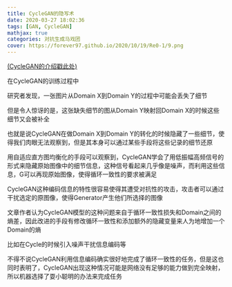 ```yaml
---
title: CycleGAN的隐写术
date: 2020-03-27 18:02:36
tags: [GAN, CycleGAN]
mathjax: true
categories: 对抗生成马戏团
cover: https://forever97.github.io/2020/10/19/Re0-1/9.png
---
```

[(CycleGAN的介绍戳此处)](https://forever97.github.io/2020/03/27/CycleGAN/)

在CycleGAN的训练过程中

研究者发现，一张图片从Domain X到Domain Y的过程中可能会丢失了细节

但是令人惊讶的是，这张缺失细节的图从Domain Y映射回Domain X的时候这些细节又会被补全

也就是说CycleGAN在做Domain X到Domain Y的转化的时候隐藏了一些细节，使得我们肉眼无法观察到，但是其本身可以通过某些手段将这些记录的细节还原

用自适应直方图均衡化的手段可以观察到，CycleGAN学会了用低振幅高频信号的形式来隐藏原始图像中的细节信息，这种信号看起来几乎像是噪声，而利用这些信息，G可以再现原始图像，使得循环一致性的要求被满足

CycleGAN这种编码信息的特性很容易使得其遭受对抗性的攻击，攻击者可以通过干扰选定的原图像，使得Generator产生他们所选择的图像

文章作者认为CycleGAN模型的这种问题来自于循环一致性损失和Domain之间的熵差，因此改进的手段有修改循环一致性和添加额外的隐藏变量来人为地增加一个Domain的熵

比如在Cycle的时候引入噪声干扰信息编码等

不得不说CycleGAN利用信息编码确实很好地完成了循环一致性的任务，但是这也同时表明了，CycleGAN出现这种情况可能是网络没有足够的能力做到完全映射，所以机器选择了耍小聪明的办法来完成任务

